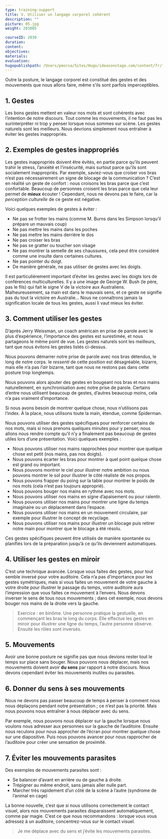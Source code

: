 ```yaml
---
type: training-support
title: V. Utiliser un langage corporel cohérent
description: ""
picture: 05.jpg
weight: 203005

courseID: 2030
duration:
content:
objectives:
materials:
evaluation:
hugopublishpath: /Users/pmorsa/Sites/Hugo/ideasonstage.com/content/fr/formations-prise-de-parole-en-public/supports/art-oratoirev2/05-utiliser-un-langage-corporel-coherent/index.md
---
```

Outre la posture, le langage corporel est constitué des gestes et des mouvements que nous allons faire, même s'ils sont parfois imperceptibles.


## 1. Gestes

Les bons gestes mettent en valeur nos mots et sont cohérents avec l’intention de notre discours. Tout comme les mouvements, il ne faut pas les surinterpréter ni trop y penser lorsque nous sommes sur scène. Les gestes naturels sont les meilleurs. Nous devrions simplement nous entraîner à éviter les gestes inappropriés.


## 2. Exemples de gestes inappropriés

Les gestes inappropriés doivent être évités, en partie parce qu’ils peuvent trahir le stress, l’anxiété et l’insécurité, mais surtout parce qu’ils sont socialement inappropriés. Par exemple, saviez-vous que croiser vos bras n’est pas nécessairement un signe de blocage de la communication ? C’est en réalité un geste de confort : nous croisons les bras parce que c’est confortable. Beaucoup de personnes croisent les bras parce que cela leur permet de **mieux** écouter ! Cependant, nous ne devons pas le faire, car la *perception culturelle* de ce geste est négative.

Voici quelques exemples de gestes à éviter :
 
- Ne pas se frotter les mains (comme M. Burns dans les Simpson lorsqu’il prépare un mauvais coup)
- Ne pas mettre les mains dans les poches
- Ne pas mettre les mains derrière le dos
- Ne pas croiser les bras
- Ne pas se gratter ou toucher son visage
- Ne pas montrer la semelle de ses chaussures, cela peut être considéré comme une insulte dans certaines cultures.
- Ne pas pointer du doigt.
- De manière générale, ne pas utiliser de gestes avec les doigts.

Il est particulièrement important d’éviter les gestes avec les doigts lors de conférences multiculturelles. Il y a une image de George W. Bush (le père, pas le fils) qui fait le signe V de la victoire aux Australiens. Malheureusement, sa main est dans le mauvais sens, et ce geste ne signifie pas du tout la victoire en Australie… Nous ne connaîtrons jamais la signification locale de tous les gestes, aussi li vaut mieux les éviter.


## 3. Comment utiliser les gestes

D’après Jerry Weissman, un coach américain en prise de parole avec le plus d’expérience, l’importance des gestes est surestimée, et nous partageons le même point de vue. Les gestes naturels sont les meilleurs, tant que nous évitons les gestes listés ci-dessus.

Nous pouvons démarrer notre prise de parole avec nos bras détendus, le long de notre corps. le *ressenti* de cette position est désagréable, bizarre, mais elle n’a pas *l’air* bizarre, tant que nous ne restons pas dans cette posture trop longtemps.

Nous pouvons alors ajouter des gestes en bougeant nos bras et nos mains naturellement, en synchronisation avec notre prise de parole. Certains d’entre nous utilisent beaucoup de gestes, d’autres beaucoup moins, cela n’a pas vraiment d’importance. 

Si nous avons besoin de montrer quelque chose, nous n’utilisons pas l’index. À la place, nous utilisons toute la main, étendue, comme Spiderman.

Nous pouvons utiliser des gestes spécifiques pour renforcer certains de nos mots, mais si nous prenons quelques minutes pour y penser, nous allons nous rendre compte qu’il n’y a finalement pas beaucoup de gestes utiles lors d’une présentation. Voici quelques exemples :

- Nous pouvons utiliser nos mains rapprochées pour montrer que quelque chose est petit (nos mains, pas nos doigts).
- Nous pouvons écarter les bras pour montrer à quel point quelque chose est grand ou important.
- Nous pouvons montrer le ciel pour illustrer notre ambition ou nous pouvons montrer le sol pour illustrer le côté réaliste de nos propos.
- Nous pouvons frapper du poing sur la table pour montrer le poids de nos mots (cela n’est pas toujours approprié).
- Nous pouvons bouger nos mains en rythme avec nos mots.
- Nous pouvons utiliser nos mains en signe d’apaisement ou pour ralentir.
- Nous pouvons utiliser nos mains pour montrer une ligne du temps imaginaire ou un déplacement dans l’espace.
- Nous pouvons utiliser nos mains en un mouvement circulaire, par exemple pour illustrer le concept de recyclage.
- Nous pouvons utiliser nos mains pour illustrer un blocage puis retirer notre main pour montrer que le blocage a été résolu.

Ces gestes spécifiques peuvent être utilisés de manière spontanée ou planifiés lors de la préparation jusqu’à ce qu’ils deviennent automatiques.


## 4. Utiliser les gestes en miroir

C’est une technique avancée. Lorsque vous faites des gestes, pour tout semble inversé pour votre auditoire. Cela n’a pas d’importance pour les gestes symétriques, mais si vous faites un mouvement de votre gauche à votre droite pour illustrer le passage du temps, votre auditoire aura l’impression que vous faites ce mouvement à l’envers. Nous devons inverser le sens de tous nous mouvements ; dans cet exemple, nous devons bouger nos mains de la droite vers la gauche.

> Exercice : en binôme. Une personne pratique la gestuelle, en commençant les bras le long du corps. Elle effectue les gestes en miroir pour illustrer une ligne du temps, l’autre personne observe. Ensuite les rôles sont inversés.


## 5. Mouvements

Avoir une bonne posture ne signifie pas que nous devions rester tout le temps sur place sans bouger. Nous pouvons nous déplacer, mais nos mouvements doivent avoir **du sens** par rapport à notre discours. Nous devons cependant éviter les mouvements inutiles ou parasites.


## 6. Donner du sens à ses mouvements

Nous ne devons pas passer beaucoup de temps à penser à comment nous nous déplaçons pendant notre présentation ; ce n’est pas la priorité. Mais nous pouvons nous entraîner à nous déplacer avec du sens.

Par exemple, nous pouvons nous déplacer sur la gauche lorsque nous voulons nous adresser aux personnes sur la gauche de l’auditoire. Ensuite nous reculons pour nous approcher de l’écran pour montrer quelque chose sur une diapositive. Puis nous pouvons avancer pour nous rapprocher de l’auditoire pour créer une sensation de proximité.


## 7. Éviter les mouvements parasites

Des exemples de mouvements parasites sont :

- Se balancer d’avant en arrière ou de gauche à droite.
- Trépigner au même endroit, sans jamais aller nulle part.
- Marcher très rapidement d’un côté de la scène à l’autre (syndrome de l’animal en cage)

La bonne nouvelle, c’est que si nous utilisons correctement le contact visuel, alors nos mouvements parasites disparaissent automatiquement, comme par magie. C’est ce que nous recommandons : lorsque vous vous adressez à un auditoire, concentrez-vous sur le contact visuel.

> Je me déplace avec du sens et j’évite les mouvements parasites.
